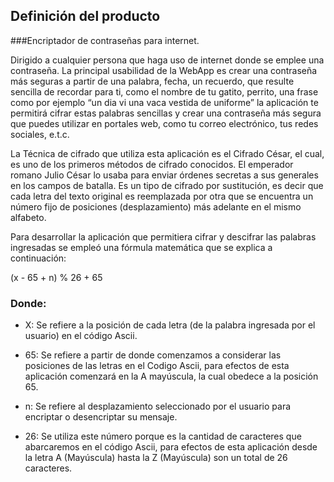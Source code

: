 ## Definición del producto

###Encriptador de contraseñas para internet.

Dirigido a cualquier persona que haga uso de internet donde se emplee una contraseña.
La principal usabilidad de la WebApp es crear una contraseña más seguras a partir de una palabra, fecha, un recuerdo,  que resulte sencilla de recordar para ti, como el nombre de tu gatito, perrito, una frase como por ejemplo “un dia vi una vaca vestida de uniforme” la aplicación te permitirá cifrar estas palabras sencillas y crear una contraseña más segura que puedes utilizar en portales web, como tu correo electrónico, tus redes sociales, e.t.c.

La Técnica de cifrado que utiliza esta aplicación es el Cifrado César, el cual, es uno de los primeros métodos de cifrado conocidos. El emperador romano Julio César lo usaba para enviar órdenes secretas a sus generales en los campos de batalla.
Es un tipo de cifrado por sustitución, es decir que cada letra del texto original es reemplazada por otra que se encuentra un número fijo de posiciones (desplazamiento) más adelante en el mismo alfabeto.

Para desarrollar la aplicación que permitiera cifrar y descifrar  las palabras ingresadas se empleó una fórmula matemática que se explica a continuación: 

  (x - 65 + n) % 26 + 65  

### Donde:

* X: Se refiere a la posición de cada letra (de la palabra ingresada por el usuario) en el código Ascii.

* 65: Se refiere a partir de donde comenzamos a considerar las posiciones de las letras en el Codigo Ascii, para efectos de esta aplicación comenzará en la A mayúscula, la cual obedece a la posición 65.

* n: Se refiere al desplazamiento seleccionado por el usuario para encriptar o desencriptar su mensaje.

* 26: Se utiliza este número porque es la cantidad de caracteres que abarcaremos en el código Ascii, para efectos de esta aplicación desde la letra A (Mayúscula) hasta la Z (Mayúscula) son un total de 26 caracteres.